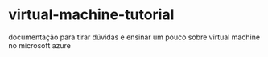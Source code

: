 # virtual-machine-tutorial
documentação para tirar dúvidas e ensinar um pouco sobre virtual machine no microsoft azure
